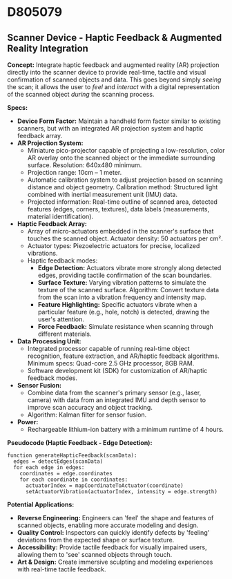 # D805079

## Scanner Device - Haptic Feedback & Augmented Reality Integration

**Concept:** Integrate haptic feedback and augmented reality (AR) projection directly into the scanner device to provide real-time, tactile and visual confirmation of scanned objects and data. This goes beyond simply *seeing* the scan; it allows the user to *feel* and *interact* with a digital representation of the scanned object *during* the scanning process.

**Specs:**

*   **Device Form Factor:** Maintain a handheld form factor similar to existing scanners, but with an integrated AR projection system and haptic feedback array.
*   **AR Projection System:**
    *   Miniature pico-projector capable of projecting a low-resolution, color AR overlay onto the scanned object or the immediate surrounding surface. Resolution: 640x480 minimum.
    *   Projection range: 10cm – 1 meter.
    *   Automatic calibration system to adjust projection based on scanning distance and object geometry. Calibration method: Structured light combined with inertial measurement unit (IMU) data.
    *   Projected information:  Real-time outline of scanned area, detected features (edges, corners, textures), data labels (measurements, material identification).
*   **Haptic Feedback Array:**
    *   Array of micro-actuators embedded in the scanner's surface that touches the scanned object. Actuator density: 50 actuators per cm².
    *   Actuator types: Piezoelectric actuators for precise, localized vibrations.
    *   Haptic feedback modes:
        *   **Edge Detection:**  Actuators vibrate more strongly along detected edges, providing tactile confirmation of the scan boundaries.
        *   **Surface Texture:** Varying vibration patterns to simulate the texture of the scanned surface. Algorithm: Convert texture data from the scan into a vibration frequency and intensity map.
        *   **Feature Highlighting:** Specific actuators vibrate when a particular feature (e.g., hole, notch) is detected, drawing the user's attention.
        *    **Force Feedback:**  Simulate resistance when scanning through different materials.
*   **Data Processing Unit:**
    *   Integrated processor capable of running real-time object recognition, feature extraction, and AR/haptic feedback algorithms. Minimum specs: Quad-core 2.5 GHz processor, 8GB RAM.
    *   Software development kit (SDK) for customization of AR/haptic feedback modes.
*   **Sensor Fusion:**
    *   Combine data from the scanner's primary sensor (e.g., laser, camera) with data from an integrated IMU and depth sensor to improve scan accuracy and object tracking.
    *   Algorithm: Kalman filter for sensor fusion.
*   **Power:**
    *   Rechargeable lithium-ion battery with a minimum runtime of 4 hours.

**Pseudocode (Haptic Feedback - Edge Detection):**

```
function generateHapticFeedback(scanData):
  edges = detectEdges(scanData)
  for each edge in edges:
    coordinates = edge.coordinates
    for each coordinate in coordinates:
      actuatorIndex = mapCoordinateToActuator(coordinate)
      setActuatorVibration(actuatorIndex, intensity = edge.strength)
```

**Potential Applications:**

*   **Reverse Engineering:**  Engineers can 'feel' the shape and features of scanned objects, enabling more accurate modeling and design.
*   **Quality Control:** Inspectors can quickly identify defects by 'feeling' deviations from the expected shape or surface texture.
*   **Accessibility:** Provide tactile feedback for visually impaired users, allowing them to 'see' scanned objects through touch.
*   **Art & Design:** Create immersive sculpting and modeling experiences with real-time tactile feedback.